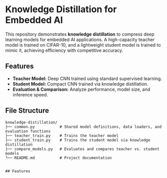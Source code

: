 # Knowledge Distillation for Embedded AI

This repository demonstrates **knowledge distillation** to compress deep learning models for embedded AI applications. A high-capacity teacher model is trained on CIFAR-10, and a lightweight student model is trained to mimic it, achieving efficiency with competitive accuracy.

## Features

- **Teacher Model:** Deep CNN trained using standard supervised learning.
- **Student Model:** Compact CNN trained via knowledge distillation.
- **Evaluation & Comparison:** Analyze performance, model size, and inference speed.

## File Structure

```plaintext
knowledge-distillation/
├── common.py           # Shared model definitions, data loaders, and evaluation functions
├── teacher_train.py    # Trains the teacher model
├── student_train.py    # Trains the student model via knowledge distillation
├── compare_models.py   # Evaluates and compares teacher vs. student models
└── README.md           # Project documentation


## Features

